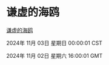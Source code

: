# 谦虚的海鸥
[谦虚的海鸥](http://219.139.197.74:56308/qxdho/course/base/hotlink/index.php)

2024年 11月 03日 星期日 00:00:01 CST

2024年 11月 02日 星期六 16:00:01 GMT
